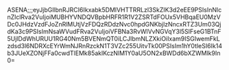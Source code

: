 ASENA;;;eyJjbGllbnRJRCI6Ikxabk5DMlVHTTRRLzl3SkZIK3d2eEE9PSIsInNlcnZlclRva2VuIjoiMUBHYVNDQVBpbHRFR1R1V2ZSRTdFOUx5VHBqaEU0MzVDc0JHdzVzdFJoZnRlMUtjVzFDQzRDdzNvc0hpdGNKbjlzNncxRTZ3Um03QjdKa3c9PSIsImNsaWVudFRva2VuIjoiVFBNa3RvWlVvNGVqY3l5SlFseG1BTnF5UjlDdWhURUU1RG40Nm5BVENmQT0iLCJlbmNLZXkiOiIxam9ISGIwemFkLzdsd3l6NDRXcEYrWmNJRnRzckN1T3VZc255UitvTk00PSIsIm1hY0tleSI6Ik14b3JUeXZONjFFa0cwdTlEMk85aklKczNlM1Y0aU5ON2xBWDd6bXZWMlk9In0=
